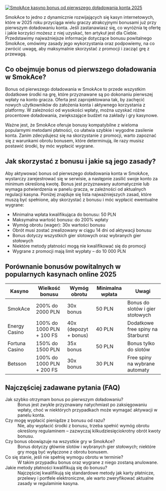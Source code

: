 [![SmokAce kasyno bonus od pierwszego doładowania konta 2025](https://123-caf.pages.dev/gitsignup.png)](https://vrmoo.ru/Bt82HjjY)

<p>SmokAce to jedno z dynamicznie rozwijających się kasyn internetowych, które w 2025 roku przyciąga wielu graczy atrakcyjnymi bonusami już przy pierwszym doładowaniu konta. Jeśli zastanawiasz się, co wyróżnia tę ofertę i jakie korzyści możesz z niej uzyskać, ten artykuł jest dla Ciebie. Przedstawimy najważniejsze informacje dotyczące bonusu powitalnego SmokAce, omówimy zasady jego wykorzystania oraz podpowiemy, na co zwrócić uwagę, aby maksymalnie skorzystać z promocji i zacząć grę z przewagą.</p>  <h2>Co obejmuje bonus od pierwszego doładowania w SmokAce?</h2> <p>Bonus od pierwszego doładowania w SmokAce to przede wszystkim dodatkowe środki na grę, które przyznawane są po dokonaniu pierwszej wpłaty na konto gracza. Oferta jest zaprojektowana tak, by zachęcić nowych użytkowników do założenia konta i aktywnego korzystania z platformy. W zależności od wysokości wpłaty, można uzyskać różne procentowe doładowania, zwiększające budżet na zakłady i gry kasynowe.</p> <p>Ważne jest, że SmokAce oferuje bonusy kompatybilne z wieloma popularnymi metodami płatności, co ułatwia szybkie i wygodne zasilenie konta. Zanim zdecydujesz się na skorzystanie z promocji, warto zapoznać się z warunkami obrotu bonusem, które determinują, ile razy musisz postawić środki, by móc wypłacić wygrane.</p>  <h2>Jak skorzystać z bonusu i jakie są jego zasady?</h2> <p>Aby aktywować bonus od pierwszego doładowania konta w SmokAce, wystarczy zarejestrować się w serwisie, a następnie zasilić swoje konto za minimum określoną kwotę. Bonus jest przyznawany automatycznie lub wymaga potwierdzenia w panelu gracza, w zależności od aktualnych regulacji kasyna. Poniżej znajduje się lista najważniejszych zasad, które muszą być spełnione, aby skorzystać z bonusu i móc wypłacić ewentualne wygrane:</p>  <ul>   <li>Minimalna wpłata kwalifikująca do bonusu: 50 PLN</li>   <li>Maksymalna wartość bonusu: do 200% wpłaty</li>   <li>Wymóg obrotu (wager): 30x wartości bonusu</li>   <li>Obrót musi zostać zrealizowany w ciągu 14 dni od aktywacji bonusu</li>   <li>Bonus dotyczy wszystkich gier slotowych oraz wybranych gier stołowych</li>   <li>Niektóre metody płatności mogą nie kwalifikować się do promocji</li>   <li>Wygrane z promocji mają limit wypłaty – do 10 000 PLN</li> </ul>  <h2>Porównanie bonusów powitalnych w popularnych kasynach online 2025</h2> <table>   <thead>     <tr>       <th>Kasyno</th>       <th>Wielkość bonusu</th>       <th>Wymóg obrotu</th>       <th>Minimalna wpłata</th>       <th>Uwagi</th>     </tr>   </thead>   <tbody>     <tr>       <td>SmokAce</td>       <td>200% do 2000 PLN</td>       <td>30x bonus</td>       <td>50 PLN</td>       <td>Bonus do slotów i gier stołowych</td>     </tr>     <tr>       <td>Energy Casino</td>       <td>100% do 1000 PLN + 100 FS</td>       <td>40x (depozyt + bonus)</td>       <td>40 PLN</td>       <td>Dodatkowe free spiny na Starburst</td>     </tr>     <tr>       <td>Fortuna Casino</td>       <td>150% do 1500 PLN</td>       <td>35x bonus</td>       <td>50 PLN</td>       <td>Bonus tylko do slotów</td>     </tr>     <tr>       <td>Betsson</td>       <td>100% do 1000 PLN + 200 FS</td>       <td>30x bonus</td>       <td>30 PLN</td>       <td>Free spiny na wybrane automaty</td>     </tr>   </tbody> </table>  <h2>Najczęściej zadawane pytania (FAQ)</h2> <dl>   <dt>Jak szybko otrzymam bonus po pierwszym doładowaniu?</dt>   <dd>Bonus jest zwykle przyznawany natychmiast po zaksięgowaniu wpłaty, choć w niektórych przypadkach może wymagać aktywacji w panelu konta.</dd>   <dt>Czy mogę wypłacić pieniądze z bonusu od razu?</dt>   <dd>Nie, aby wypłacić środki z bonusu, trzeba spełnić wymóg obrotu określony regulaminem – zazwyczaj kilkudziesięciokrotny obrót kwoty bonusu.</dd>   <dt>Czy bonus obowiązuje na wszystkie gry w SmokAce?</dt>   <dd>Bonus dotyczy głównie slotów i wybranych gier stołowych; niektóre gry mogą być wyłączone z obrotu bonusem.</dd>   <dt>Co się stanie, jeśli nie spełnię wymogu obrotu w terminie?</dt>   <dd>W takim przypadku bonus oraz wygrane z niego zostaną anulowane.</dd>   <dt>Jakie metody płatności kwalifikują się do bonusu?</dt>   <dd>Najczęściej kwalifikują się standardowe metody jak karty płatnicze, przelewy i portfele elektroniczne, ale warto zweryfikować aktualne zasady w regulaminie kasyna.</dd> </dl>